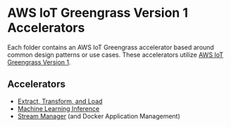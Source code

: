 # AWS IoT Greengrass Version 1 Accelerators

Each folder contains an AWS IoT Greengrass accelerator based around common design patterns or use cases. These accelerators utilize [AWS IoT Greengrass Version 1](https://docs.aws.amazon.com/greengrass/v1/developerguide/what-is-gg.html).

## Accelerators

- [Extract, Transform, and Load](extract_transform_load)
- [Machine Learning Inference](machine_learning_inference)
- [Stream Manager](stream_manager) (and Docker Application Management)
